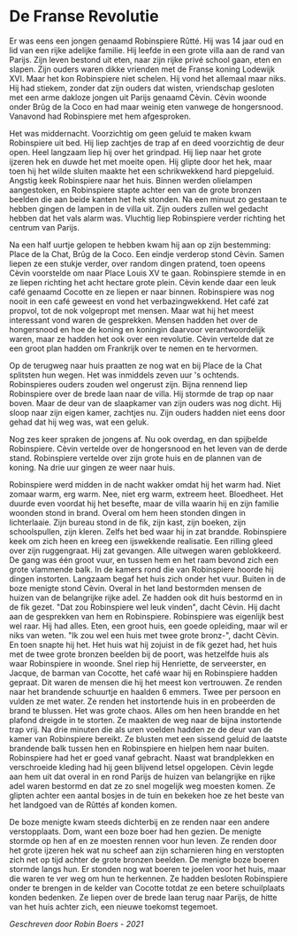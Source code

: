 # De Franse Revolutie
Er was eens een jongen genaamd Robinspiere Rûtté. Hij was 14 jaar oud en lid van een rijke adelijke familie. Hij leefde in een grote villa aan de rand van Parijs. Zijn leven bestond uit eten, naar zijn rijke privé school gaan, eten en slapen. Zijn ouders waren dikke vrienden met de Franse koning Lodewijk XVI. Maar het kon Robinspiere niet schelen. Hij vond het allemaal maar niks. Hij had stiekem, zonder dat zijn ouders dat wisten, vriendschap gesloten met een arme dakloze jongen uit Parijs genaamd Cèvin. Cèvin woonde onder Brûg de la Coco en had maar weinig eten vanwege de hongersnood. Vanavond had Robinspiere met hem afgesproken.  

Het was middernacht. Voorzichtig om geen geluid te maken kwam Robinspiere uit bed. Hij liep zachtjes de trap af en deed voorzichtig de deur open. Heel langzaam liep hij over het grindpad. Hij liep naar het grote ijzeren hek en duwde het met moeite open. Hij glipte door het hek, maar toen hij het wilde sluiten maakte het een schrikwekkend hard piepgeluid. Angstig keek Robinspiere naar het huis. Binnen werden olielampen aangestoken, en Robinspiere stapte achter een van de grote bronzen beelden die aan beide kanten het hek stonden. Na een minuut zo gestaan te hebben gingen de lampen in de villa uit. Zijn ouders zullen wel gedacht hebben dat het vals alarm was. Vluchtig liep Robinspiere verder richting het centrum van Parijs.  

Na een half uurtje gelopen te hebben kwam hij aan op zijn bestemming: Place de la Chat, Brûg de la Coco. Een eindje verderop stond Cèvin. Samen liepen ze een stukje verder, over random dingen pratend, toen opeens Cèvin voorstelde om naar Place Louis XV te gaan. Robinspiere stemde in en ze liepen richting het acht hectare grote plein. Cèvin kende daar een leuk café genaamd Cocotte en ze liepen er naar binnen. Robinspiere was nog nooit in een café geweest en vond het verbazingwekkend. Het café zat propvol, tot de nok volgepropt met mensen. Maar wat hij het meest interessant vond waren de gesprekken. Mensen hadden het over de hongersnood en hoe de koning en koningin daarvoor verantwoordelijk waren, maar ze hadden het ook over een revolutie. Cèvin vertelde dat ze een groot plan hadden om Frankrijk over te nemen en te hervormen.  

Op de terugweg naar huis praatten ze nog wat en bij Place de la Chat splitsten hun wegen. Het was inmiddels zeven uur 's ochtends. Robinspieres ouders zouden wel ongerust zijn. Bijna rennend liep Robinspiere over de brede laan naar de villa. Hij stormde de trap op naar boven. Maar de deur van de slaapkamer van zijn ouders was nog dicht. Hij sloop naar zijn eigen kamer, zachtjes nu. Zijn ouders hadden niet eens door gehad dat hij weg was, wat een geluk.  

Nog zes keer spraken de jongens af. Nu ook overdag, en dan spijbelde Robinspiere. Cèvin vertelde over de hongersnood en het leven van de derde stand. Robinspiere vertelde over zijn grote huis en de plannen van de koning. Na drie uur gingen ze weer naar huis.  

Robinspiere werd midden in de nacht wakker omdat hij het warm had. Niet zomaar warm, erg warm. Nee, niet erg warm, extreem heet. Bloedheet. Het duurde even voordat hij het besefte, maar de villa waarin hij en zijn familie woonden stond in brand. Overal om hem heen stonden dingen in lichterlaaie. Zijn bureau stond in de fik, zijn kast, zijn boeken, zijn schoolspullen, zijn kleren. Zelfs het bed waar hij in zat  brandde. Robinspiere keek om zich heen en kreeg een ijswekkende realisatie. Een rilling gleed over zijn ruggengraat. Hij zat gevangen. Alle uitwegen waren geblokkeerd. De gang was één groot vuur, en tussen hem en het raam bevond zich een grote vlammende balk. In de kamers rond die van Robinspiere hoorde hij dingen instorten. Langzaam begaf het huis zich onder het vuur. 
Buiten in de boze menigte stond Cèvin. Overal in het land bestormden mensen de huizen van de belangrijke rijke adel. Ze hadden ook dit huis bestormd en in de fik gezet. "Dat zou Robinspiere wel leuk vinden", dacht Cèvin. Hij dacht aan de gesprekken van hem en Robinspiere. Robinspiere was eigenlijk best wel raar. Hij had alles. Eten, een groot huis, een goede opleiding, maar wil er niks van weten. "Ik zou wel een huis met twee grote bronz-", dacht Cèvin. En toen snapte hij het. Het huis wat hij zojuist in de fik gezet had, het huis met de twee grote bronzen beelden bij de poort, was hetzelfde huis als waar Robinspiere in woonde. Snel riep hij Henriette, de serveerster, en Jacque, de barman van Cocotte, het café waar hij en Robinspiere hadden gepraat. Dit waren de mensen die hij het meest kon vertrouwen. Ze renden naar het brandende schuurtje en haalden 6 emmers. Twee per persoon en vulden ze met water. Ze renden het instortende huis in en probeerden de brand te blussen. Het was grote chaos. Alles om hen heen brandde en het plafond dreigde in te storten. Ze maakten de weg naar de bijna instortende trap vrij. Na drie minuten die als uren voelden hadden ze de deur van de kamer van Robinspiere bereikt. Ze blusten met een sissend geluid de laatste brandende balk tussen hen en Robinspiere en hielpen hem naar buiten. Robinspiere had het er goed vanaf gebracht. Naast wat brandplekken en verschroeide kleding had hij geen blijvend letsel opgelopen. Cèvin legde aan hem uit dat overal in en rond Parijs de huizen van belangrijke en rijke adel waren bestormd en dat ze zo snel mogelijk weg moesten komen. Ze glipten achter een aantal bosjes in de tuin en bekeken hoe ze het beste van het landgoed van de Rûttés af konden komen.  

De boze menigte kwam steeds dichterbij en ze renden naar een andere verstopplaats. Dom, want een boze boer had hen gezien. De menigte stormde op hen af en ze moesten rennen voor hun leven. Ze renden door het grote ijzeren hek wat nu scheef aan zijn scharnieren hing en verstopten zich net op tijd achter de grote bronzen beelden. De menigte boze boeren stormde langs hun. Er stonden nog wat boeren te joelen voor het huis, maar die waren te ver weg om hun te herkennen. Ze hadden besloten Robinspiere onder te brengen in de kelder van Cocotte totdat ze een betere schuilplaats konden bedenken. Ze liepen over de brede laan terug naar Parijs, de hitte van het huis achter zich, een nieuwe toekomst tegemoet.

_Geschreven door Robin Boers - 2021_